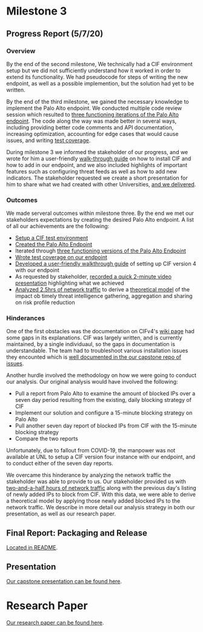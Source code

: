 # Milestone 3

## Progress Report (5/7/20)

### Overview

By the end of the second milestone, We technically had a CIF environment setup but we did not sufficiently understand how it worked in order to extend its functionality. We had pseudocode for steps of writing the new endpoint, as well as a possible implemention, but the solution had yet to be written.  

By the end of the third milestone, we gained the necessary knowledge to implement the Palo Alto endpoint.  We conducted multiple code review session which resulted to [three functioning iterations of the Palo Alto endpoint](https://github.com/neil-unomaha/CIF_CYBR_8950/tree/master/palo_endpoint_versions). The code along the way was made better in several ways, including providing better code comments and API documentation, increasing optimization, accounting for edge cases that would cause issues, and writing [test coverage](https://github.com/neil-unomaha/CIF_CYBR_8950/tree/master/test-file). 

During milestone 3 we informed the stakeholder of our progress, and we wrote for him a user-friendly [walk-through guide](https://github.com/neil-unomaha/CIF_CYBR_8950/blob/master/cif-install-walkthrough.md) on how to install CIF and how to add in our endpoint, and we also included highlights of important features such as configuring threat feeds as well as how to add new indicators. The stakeholder requested we create a short presentation for him to share what we had created with other Universities, [and we delivered](https://app.vidgrid.com/view/8JmGblYqwkXE/?sr=0sOkk6).

### Outcomes

We made serveral outcomes within milestone three. By the end we met our stakeholders expectations by creating the desired Palo Alto endpoint.  A list of all our achievements are the following:

* [Setup a CIF test environment](https://github.com/neil-unomaha/CIF_CYBR_8950/issues/20)
* [Created the Palo Alto Endpoint](https://github.com/neil-unomaha/CIF_CYBR_8950/tree/master/cif-palo-changes)
* Iterated through [three functioning versions of the Palo Alto Endpoint](https://github.com/neil-unomaha/CIF_CYBR_8950/tree/master/palo_endpoint_versions)
* [Wrote test coverage on our endpoint](https://github.com/neil-unomaha/CIF_CYBR_8950/blob/master/test-file/test_basics.py)
* [Developed a user-friendly walkthrough guide](https://github.com/neil-unomaha/CIF_CYBR_8950/blob/master/cif-install-walkthrough.md) of setting up CIF version 4 with our endpoint
* As requested by stakeholder, [recorded a quick 2-minute video presentation](https://app.vidgrid.com/view/8JmGblYqwkXE/?sr=0sOkk6) highlighting what we achieved
* [Analyzed 2.5hrs of network traffic](https://github.com/neil-unomaha/CIF_CYBR_8950/blob/master/SanitizedParsedPackets.csv) to derive a [theoretical model](https://github.com/neil-unomaha/CIF_CYBR_8950/blob/master/Assets/milestone_3.pptx) of the impact ob timely threat intelligence gathering, aggregation and sharing on risk profile reduction


### Hinderances

One of the first obstacles was the documentation on CIFv4's [wiki page](https://github.com/csirtgadgets/cifsdk-v4-py/wiki) had some gaps in its explanations.  CIF was largely written, and is currently maintained, by a single individuaul, so the gaps in documentation is understandable. The team had to troubleshoot various installation issues they encounted which is [well documented in the our capstone repo of issues](https://github.com/neil-unomaha/CIF_CYBR_8950/issues/20).  

Another hurdle involved the methodology on how we were going to conduct our analysis.  Our original analysis would have involved the following:
* Pull a report from Palo Alto to examine the amount of blocked IPs over a seven day period resulting from the existing, daily blocking strategy of CIF
* Implement our solution and configure a 15-minute blocking strategy on Palo Alto
* Pull another seven day report of blocked IPs from CIF with the 15-minute blocking strategy
* Compare the two reports

Unfortunately, due to fallout from COVID-19, the manpower was not available at UNL to setup a CIF version four instance with our endpoint, and to conduct either of the seven day reports.  

We overcame this hinderance by analyzing the network traffic the stakeholder was able to provide to us.  Our stakeholder provided us with [two-and-a-half hours of network traffic](https://github.com/neil-unomaha/CIF_CYBR_8950/blob/master/SanitizedParsedPackets.csv) along with the previous day's listing of newly added IPs to block from CIF.  With this data, we were able to derive a theoretical model by applying those newly added blocked IPs to the network traffic.  We describe in more detail our analysis strategy in both our presentation, as well as our research paper.

## Final Report: Packaging and Release
[Located in README](https://github.com/neil-unomaha/CIF_CYBR_8950/blob/master/README.md).

## Presentation
[Our capstone presentation can be found here](https://app.vidgrid.com/view/J4gY8JH6x7rb).

# Research Paper
[Our research paper can be found here](https://github.com/neil-unomaha/CIF_CYBR_8950/blob/master/ResearchPaperDraft.md).
